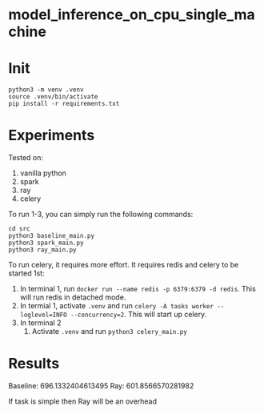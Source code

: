 # model_inference_on_cpu_single_machine

# Init
```
python3 -m venv .venv
source .venv/bin/activate
pip install -r requirements.txt
```

# Experiments
Tested on: 
1. vanilla python
2. spark
3. ray
4. celery

To run 1-3, you can simply run the following commands:
```
cd src
python3 baseline_main.py
python3 spark_main.py
python3 ray_main.py
```

To run celery, it requires more effort. It requires redis and celery to be started 1st:
1. In terminal 1, run `docker run --name redis -p 6379:6379 -d redis`. This will run redis in detached mode.
2. In termial 1, activate `.venv` and run `celery -A tasks worker --loglevel=INFO --concurrency=2`. This will start up celery.
3. In terminal 2
   1. Activate `.venv` and run `python3 celery_main.py`

# Results
Baseline: 696.1332404613495
Ray: 601.8566570281982

If task is simple then Ray will be an overhead